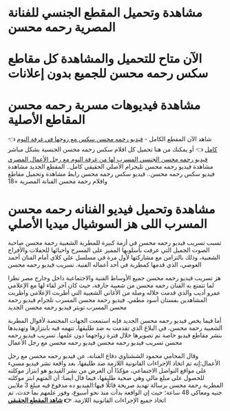 # مشاهدة وتحميل المقطع الجنسي للفنانة المصرية رحمه محسن
# الآن متاح للتحميل والمشاهدة كل مقاطع سكس رحمه محسن للجميع بدون إعلانات
# مشاهدة فيديوهات مسربة رحمه محسن المقاطع الأصلية
👈 شاهد الآن المقطع الكامل - [فيديو رحمه محسن سكس مع زوجها في غرفة النوم كامل](https://elyakza.com/harmful-effects-watching-pornographic-films)
👈 أو يمكنك من هنا تحميل كل افلام سكس رحمه محسن الجنسية بشكل مباشر [فيديو رحمه محسن الجنسي المسرب لها من غرفة النوم مع رجل الأعمال المصري](https://elyakza.com/rahma-mohsen-video-2025/)
مشاهدة فيديو رحمه محسن تليجرام الأصلي الحقيقي كامل.. المقطع الجديد
مشاهدة فيديو سكس رحمه محسن.. فيديو سكس رحمه محسن
رابط مشاهدة وتحميل مقاطع وافلام رحمة محسن الفنانة المصرية +18
# مشاهدة وتحميل فيديو الفنانه رحمه محسن المسرب اللى هز السوشيال ميديا الأصلي
تسبب تسريب فيديو رحمه محسن في أزمة كبيرة للمطربة الشعبية رحمة محسن صاحبة الصوت الجميل التي عرفت بأسلوبها المميز على المسرح واحيائها للحفلات والأفراح الشعبية، وذلك بالتزامن مع مشاركتها لأول مرة في مسلسل علي كلاي أمام الفنان أحمد العوضي، الذي قدمها كمطربة في أحد أعماله الفنية.
تسريب فيديو رحمه محسن

هز تسريب فيديو رحمه محسن جميع الأوساط الفنية والاجتماعية داخل وخارج مصر نظرا لما تتمتع به الفنان رحمه محسن من شعبية جارفة، حيث كان آخر لقاء لها مع الإعلامي عمرو أديب والذي قدمت خلاله وصلة من الأغاني الشعبية التي أطربت الإعلامي واطربت المشاهدين بفستان أسود مطفي.
فيديو رحمة محسن المسرب تلجرام
فيديو رحمة محسن المسرب تويتر
فيديو رحمه محسن الجديد

أما فيما يخص فيديو رحمه محسن الجديد فإنه استمعت الجهات المختصة لأقوال المطربة الشعبية رحمة محسن، في البلاغ الذي تقدمت به ضد طليقها، تتهمه فيه بابتزازها وتهديدها بنشر مقاطع فيديو خاصة تم تصويرها خلال فترة زواجهما دون علمها.
تسريب فيديو رحمه محسن
تسريب فيديو رحمه محسن
فيديو رحمه محسن مع رجل الأعمال

وقال المحامي محمود الششتاوي دفاع الفنانة، عن فيديو رحمه محسن مع رجل الأعمال:إنه تم اتخاذ الإجراءات القانونية اللازمة ضد طليقها، بعد واقعة نشر فيديو مسيء على مواقع التواصل الاجتماعي، مؤكدًا أن الغرض من نشر الفيديو هو ابتزاز موكلته للحصول على مبلغ مالي وهي ضحية طليقها، فيما قال أيضا: أن المتهم ابتز موكلته المطربة رحمة محسن برسالة تهديد صريحة قائلًا فيها:الفيديو ده مدفوع فيه مبلغ 3 ملايين جنيه ومعاكي 48 ساعة؛ حيث إن الواقعة بدأت منذ نحو أسبوع، وفور علمهم بما حدث، تم اتخاذ جميع 
الإجراءات القانونية اللازمة.
**👉 [شاهد المقطع الحقيقي](https://elyakza.com/rahma-mohsens-telegram-movies/)**
